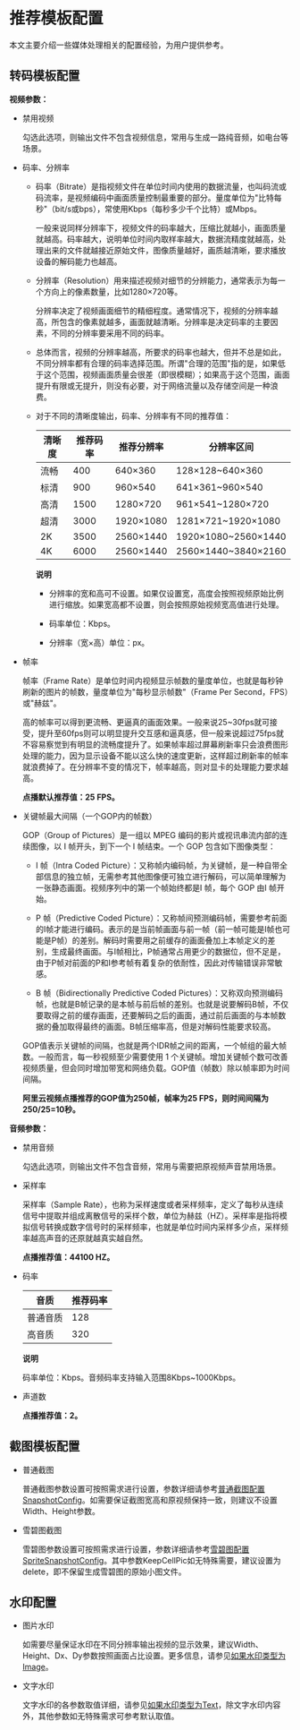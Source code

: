 推荐模板配置 
===========================

本文主要介绍一些媒体处理相关的配置经验，为用户提供参考。

转码模板配置 
---------------------------

**视频参数：** 

* 禁用视频

  勾选此选项，则输出文件不包含视频信息，常用与生成一路纯音频，如电台等场景。
  

* 码率、分辨率

  * 码率（Bitrate）是指视频文件在单位时间内使用的数据流量，也叫码流或码流率，是视频编码中画面质量控制最重要的部分。量度单位为"比特每秒"（bit/s或bps），常使用Kbps（每秒多少千个比特）或Mbps。

    一般来说同样分辨率下，视频文件的码率越大，压缩比就越小，画面质量就越高。码率越大，说明单位时间内取样率越大，数据流精度就越高，处理出来的文件就越接近原始文件，图像质量越好，画质越清晰，要求播放设备的解码能力也越高。
    
  
  * 分辨率（Resolution）用来描述视频对细节的分辨能力，通常表示为每一个方向上的像素数量，比如1280×720等。

    分辨率决定了视频画面细节的精细程度。通常情况下，视频的分辨率越高，所包含的像素就越多，画面就越清晰。分辨率是决定码率的主要因素，不同的分辨率要采用不同的码率。
    
  
  * 总体而言，视频的分辨率越高，所要求的码率也越大，但并不总是如此，不同分辨率都有合理的码率选择范围。所谓"合理的范围"指的是，如果低于这个范围，视频画面质量会很差（即很模糊）；如果高于这个范围，画面提升有限或无提升，则没有必要，对于网络流量以及存储空间是一种浪费。

    
  
  * 对于不同的清晰度输出，码率、分辨率有不同的推荐值：

    

    | 清晰度 | 推荐码率 |   推荐分辨率   |        分辨率区间         |
    |-----|------|-----------|----------------------|
    | 流畅  | 400  | 640×360   | 128×128\~640×360     |
    | 标清  | 900  | 960×540   | 641×361\~960×540     |
    | 高清  | 1500 | 1280×720  | 961×541\~1280×720    |
    | 超清  | 3000 | 1920×1080 | 1281×721\~1920×1080  |
    | 2K  | 3500 | 2560×1440 | 1920×1080\~2560×1440 |
    | 4K  | 6000 | 2560×1440 | 2560×1440\~3840×2160 |

    
    **说明**

    
    * 分辨率的宽和高可不设置。如果仅设置宽，高度会按照视频原始比例进行缩放。如果宽高都不设置，则会按照原始视频宽高值进行处理。

      
    
    * 码率单位：Kbps。

      
    
    * 分辨率（宽×高）单位：px。

      
    

    
    
  

  

* 帧率

  帧率（Frame Rate）是单位时间内视频显示帧数的量度单位，也就是每秒钟刷新的图片的帧数，量度单位为"每秒显示帧数"（Frame Per Second，FPS）或"赫兹"。

  高的帧率可以得到更流畅、更逼真的画面效果。一般来说25\~30fps就可接受，提升至60fps则可以明显提升交互感和逼真感，但一般来说超过75fps就不容易察觉到有明显的流畅度提升了。如果帧率超过屏幕刷新率只会浪费图形处理的能力，因为显示设备不能以这么快的速度更新，这样超过刷新率的帧率就浪费掉了。在分辨率不变的情况下，帧率越高，则对显卡的处理能力要求越高。

  **点播默认推荐值：25 FPS。**
  

* 关键帧最大间隔（一个GOP内的帧数）

  GOP（Group of Pictures）是一组以 MPEG 编码的影片或视讯串流内部的连续图像，以 I 帧开头，到下一个 I 帧结束。一个 GOP 包含如下图像类型：
  * I 帧（Intra Coded Picture）：又称帧内编码帧，为关键帧，是一种自带全部信息的独立帧，无需参考其他图像便可独立进行解码，可以简单理解为一张静态画面。视频序列中的第一个帧始终都是I 帧，每个 GOP 由I 帧开始。

    
  
  * P 帧（Predictive Coded Picture）：又称帧间预测编码帧，需要参考前面的I帧才能进行编码。表示的是当前帧画面与前一帧（前一帧可能是I帧也可能是P帧）的差别。解码时需要用之前缓存的画面叠加上本帧定义的差别，生成最终画面。与I帧相比，P帧通常占用更少的数据位，但不足是，由于P帧对前面的P和I参考帧有着复杂的依耐性，因此对传输错误非常敏感。

    
  
  * B 帧（Bidirectionally Predictive Coded Pictures）：又称双向预测编码帧，也就是B帧记录的是本帧与前后帧的差别。也就是说要解码B帧，不仅要取得之前的缓存画面，还要解码之后的画面，通过前后画面的与本帧数据的叠加取得最终的画面。B帧压缩率高，但是对解码性能要求较高。

    
  

  

  GOP值表示关键帧的间隔，也就是两个IDR帧之间的距离，一个帧组的最大帧数。一般而言，每一秒视频至少需要使用 1 个关键帧。增加关键帧个数可改善视频质量，但会同时增加带宽和网络负载。GOP值（帧数）除以帧率即为时间间隔。

  **阿里云视频点播推荐的GOP值为250帧，帧率为25 FPS，则时间间隔为250/25=10秒。**
  




**音频参数：** 

* 禁用音频

  勾选此选项，则输出文件不包含音频，常用与需要把原视频声音禁用场景。
  

* 采样率

  采样率（Sample Rate），也称为采样速度或者采样频率，定义了每秒从连续信号中提取并组成离散信号的采样个数，单位为赫兹（HZ）。采样率是指将模拟信号转换成数字信号时的采样频率，也就是单位时间内采样多少点，采样频率越高声音的还原就越真实越自然。

  **点播推荐值：44100 HZ。**
  

* 码率

  

  |  音质  | 推荐码率 |
  |------|------|
  | 普通音质 | 128  |
  | 高音质  | 320  |

  
  **说明**

  码率单位：Kbps。音频码率支持输入范围8Kbps\~1000Kbps。
  

* 声道数

  **点播推荐值：2。**
  




截图模板配置 
---------------------------

* 普通截图

  普通截图参数设置可按照需求进行设置，参数详细请参考[普通截图配置SnapshotConfig](/cn.zh-CN/服务端API/附录/媒体处理参数说明.md)。如需要保证截图宽高和原视频保持一致，则建议不设置Width、Height参数。
  

* 雪碧图截图

  雪碧图参数设置可按照需求进行设置，参数详细请参考[雪碧图配置SpriteSnapshotConfig](/cn.zh-CN/服务端API/附录/媒体处理参数说明.md)。其中参数KeepCellPic如无特殊需要，建议设置为delete，即不保留生成雪碧图的原始小图文件。
  




水印配置 
-------------------------

* 图片水印

  如需要尽量保证水印在不同分辨率输出视频的显示效果，建议Width、Height、Dx、Dy参数按照画面占比设置。更多信息，请参见[如果水印类型为Image](/cn.zh-CN/服务端API/附录/媒体处理参数说明.md)。
  

* 文字水印

  文字水印的各参数取值详细，请参见[如果水印类型为Text](/cn.zh-CN/服务端API/附录/媒体处理参数说明.md)，除文字水印内容外，其他参数如无特殊需求可参考默认取值。
  



